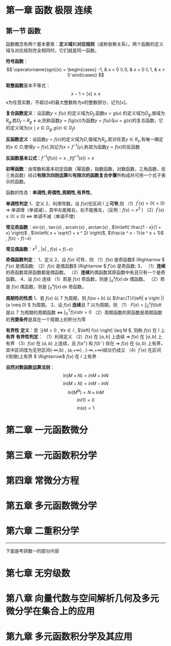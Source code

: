 # 第一章 函数 极限 连续
## 第一节 函数

函数概念有两个基本要素：**定义域**和**对应规则**（或称依赖关系）。两个函数的定义域与对应规则完全相同时，它们就是同一函数。

**符号函数**：
$$
\operatorname{sgn}(x) = \begin{cases}
-1, & x < 0 \\
0, & x = 0 \\
1, & x > 0
\end{cases}
$$

**取整函数**基本不等式：
$$
x - 1 < [ x ] \leq x
$$
x为任意实数，不超过x的最大整数称为x的整数部分，记为[x]。

**复合函数定义**：设函数$y = f(u)$ 的定义域为$D_f$,函数$u = g(u)$ 的定义域为$D_g$,值域为$R_g$,若$D_f \cap R_g \neq \emptyset$,则称函数$y = f(g(x))$为函数$y = f(u)$与$u = g(x)$的复合函数，它的定义域为$\{x \mid x \in D_g,g(x) \in D_f \}$

**反函数定义**：设函数$y = f(x)$的定义域为$D$,值域为$R_y$,若对任意$y \in R_y$,有唯一确定的$x \in D$,使得$y = f(x)$,则记为$x = f^{-1}(y)$,称其为函数$y = f(x)$的反函数 

**反函数基本公式**：$f^{-1}(f(x)) = x$ , $f(f^{-1}(x)) = x$

**初等函数**：由常数和基本初定函数（幂函数，指数函数，对数函数，三角函数，反三角函数）经过**有限次四则运算**和**有限次的函数复合步骤**所构成并可用一个式子表示的函数。

函数的性态：**单调性,奇偶性,周期性,有界性**。

**单调性判定**
1、定义
2、利用导数。设 $f(x)$在区间 $I$ 上**可导**,则
（1）$f^{'}(x) > 0(< 0)$ $\Rightarrow$ 单调增（单调减），其中左能推右，右不能推左，（反例：$f(x) = x ^ 3$ )
（2）$f^{'}(x) \leq 0(\leq 0)$ $\Leftrightarrow$ 单调不减（单调不增）

**常见奇函数**：$\sin(x)$ , $\tan(x)$ , $\arcsin(x)$ , $\arctan(x)$ , $\ln\left( \frac{1 - x}{1 + x} \right)$ , $\ln\left( x + \sqrt{1 + x ^ 2} \right)$, $\frac{e ^ x - 1}{e ^ x + 1}$ ,  $f(x) - f(- x)$

**常见偶函数**：$x ^ 2$ , $\left| x \right|$ , $f(x) + f(-x)$

**奇偶函数判定**：
1、定义
2、设 $f(x)$ 可导，则
（1）$f(x)$ 是奇函数$ \Rightarrow $ $f'(x)$ 是偶函数; 
（2）$f(x)$ 是偶函数$ \Rightarrow $ $f'(x)$ 是奇函数; 
3、
（1）**连续**的奇函数其原函数都是偶函数。
（2）**连续**的偶函数其原函数中有且只有一个是奇函数。
4、设 $f(x)$ 连续
（1）若是 $f(x)$ 奇函数，则是 $\int_{a}^{x} f(x) \, dx$ 偶函数。
（2）若是 $f(x)$ 偶函数，则是 $\int_{0}^{x} f(x) \, dx$ 奇函数。

**周期性的性质**
1、若 $f(x)$ 以 $T$ 为周期，则 $f(ax + b)$ 以 $\frac{T}{\left| a \right |} (a \neq 0) $ 为周期。
2、设 $f(x)$ **连续**且 $T$ 以为周期，则
（1） $F(x) = \int_{0}^{x}f(t)dt$ 是以 $T$ 为周期的周期函数 $\Leftrightarrow$ $\int_{0}^{T}f(x)dx = 0$ 
（2）周期函数的原函数是周期函数的**充要条件**是其在一个周期上的积分为零

**有界性**
**定义**：若 $\exists M > 0$ , $\forall x \in I$ , $\left| f(x) \right| \leq M $, 则称 $f(x)$ 在 $I$ 上**有界**
**有界性判定**：
（1）利用定义
（2）$f(x)$ 在 $[a,b]$ 上连续 $\Rightarrow$ $f(x)$ 在 $[a,b]$ 上有界
（3）$f(x)$ 在 $(a,b)$ 上连续，且 $f(a ^ +)$ 和 $f(b ^ -)$ 存在 $\Rightarrow$ $f(x)$ 在 $(a,b)$ 上有界，其中区间改为无穷区间(-$\infty$,b) , (a,+$\infty$) , (-$\infty$,+$\infty$)结论仍成立
（4）$f ^ {'}(x)$ 在区间  $I$(有限)上有界 $ \Rightarrow$ $f(x)$ 在 $I$ 上有界

**自然对数函数运算法则**：
$$
ln(M \times N) = ln M + ln N
$$
$$
ln(M \div N) = ln M - ln N
$$
$$
ln(M ^ N) = N \times ln M
$$
$$
ln(1) = 0
$$
$$
ln(e) = 1
$$


# 第二章 一元函数微分
# 第三章 一元函数积分学
# 第四章 常微分方程
# 第五章 多元函数微分学
# 第六章 二重积分学
---
下面是考研数一的部分内容
# 第七章 无穷级数
# 第八章 向量代数与空间解析几何及多元微分学在集合上的应用
# 第九章 多元函数积分学及其应用
